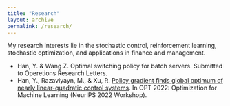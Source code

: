 ```yaml
---
title: "Research"
layout: archive
permalink: /research/
---
```


My research interests lie in the stochastic control, reinforcement learning, stochastic optimization, and applications in finance and management. 

* Han, Y. & Wang Z. Optimal switching policy for batch servers. Submitted to Operetions Research Letters.
* Han, Y., Razaviyayn, M., & Xu, R. [Policy gradient finds global optimum of nearly linear-quadratic control systems](https://openreview.net/pdf?id=jXQOe5r0O3u). In OPT 2022: Optimization for Machine Learning (NeurIPS 2022 Workshop).
